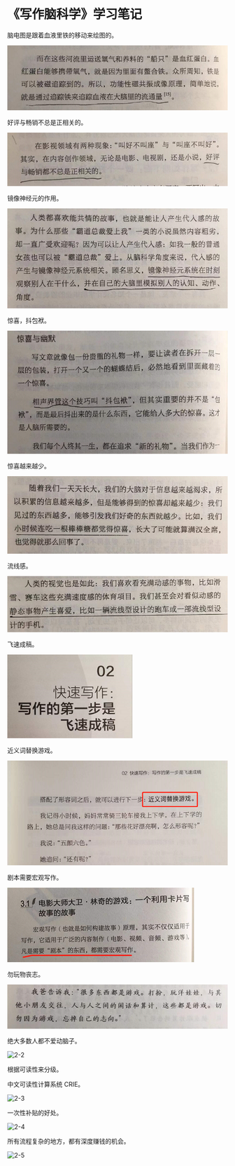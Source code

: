 # 《写作脑科学》学习笔记

脑电图是跟着血液里铁的移动来绘图的。

![1-1](1-1.png)

好评与畅销不总是正相关的。

![1-2](1-2.png)

镜像神经元的作用。

![1-3](1-3.png)

惊喜，抖包袱。

![1-4](1-4.png)

惊喜越来越少。

![1-5](1-5.png)

流线感。

![1-6](1-6.png)

飞速成稿。

<img src="1-7.png" alt="1-7" style="zoom:80%;" />

近义词替换游戏。

![1-8](1-8.png)

剧本需要宏观写作。

![1-9](1-9.png)

勿玩物丧志。

![2-1](2-1.png)

绝大多数人都不爱动脑子。

![2-2](D:\0-博客\study_log\《写作脑科学》\2-2.png)

根据可读性来分级。

中文可读性计算系统 CRIE。

![2-3](D:\0-博客\study_log\《写作脑科学》\2-3.jpg)

一次性补贴的好处。

![2-4](D:\0-博客\study_log\《写作脑科学》\2-4.png)

所有流程复杂的地方，都有深度赚钱的机会。

![2-5](D:\0-博客\study_log\《写作脑科学》\2-5.png)
